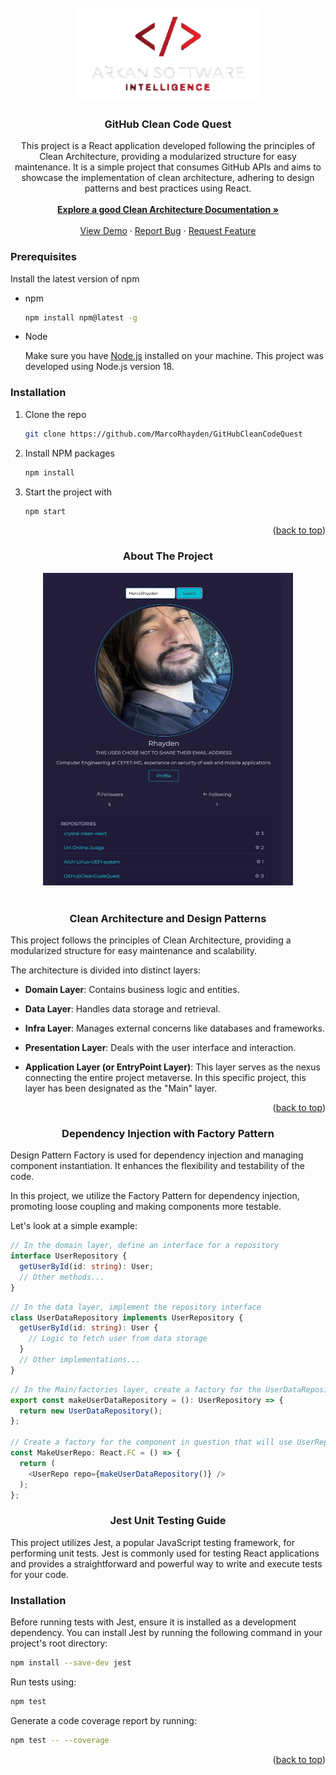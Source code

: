 <a name="readme-top" />

<br />
<div align="center">
  <a href="https://github.com/othneildrew/Best-README-Template">
    <img src="images/logo.png" alt="Logo" width="300" height="150">
  </a>

  <h3 align="center">GitHub Clean Code Quest</h3>

  <p align="center">
    This project is a React application developed following the principles of Clean Architecture, providing a modularized structure for easy maintenance. It is a simple project that consumes GitHub APIs and aims to showcase the implementation of clean architecture, adhering to design patterns and best practices using React.
    <br /><br />
    <a href="https://github.com/mehdihadeli/awesome-software-architecture/blob/main/docs/clean-architecture.md"><strong>Explore a good Clean Architecture Documentation »</strong></a>
    <br />
    <br />
    <a href="https://github-cleancode-quest.netlify.app/">View Demo</a>
    ·
    <a href="https://github.com/MarcoRhayden/GitHubCleanCodeQuest/issues">Report Bug</a>
    ·
    <a href="https://github.com/MarcoRhayden/GitHubCleanCodeQuest/issues">Request Feature</a>
  </p>
</div>

### Prerequisites

Install the latest version of npm

- npm
  ```sh
  npm install npm@latest -g
  ```
- Node

  Make sure you have [Node.js](https://nodejs.org/) installed on your machine. This project was developed using Node.js version 18.

### Installation

1. Clone the repo
   ```sh
   git clone https://github.com/MarcoRhayden/GitHubCleanCodeQuest
   ```
2. Install NPM packages
   ```sh
   npm install
   ```
3. Start the project with
   ```sh
   npm start
   ```
   <div>
   <p align="right">(<a href="#readme-top">back to top</a>)</p>

<h3 align="center">About The Project</h3>

<div align="center">
  <a href="https://github.com/othneildrew/Best-README-Template">
    <img src="images/screenshot.jpeg" alt="Logo" width="400" height="500">
  </a>
</div>
  
</br>

<h3 align="center">Clean Architecture and Design Patterns</h3>

<div align="left">
  <p>This project follows the principles of Clean Architecture, providing a modularized structure for easy maintenance and scalability.</p>
  <p>The architecture is divided into distinct layers:</p>
  
  - **Domain Layer**: Contains business logic and entities.
  - **Data Layer**: Handles data storage and retrieval.
  - **Infra Layer**: Manages external concerns like databases and frameworks.
  - **Presentation Layer**: Deals with the user interface and interaction.

- **Application Layer (or EntryPoint Layer)**: This layer serves as the nexus connecting the entire project metaverse. In this specific project, this layer has been designated as the "Main" layer.
  <br/>

</div>

<p align="right">(<a href="#readme-top">back to top</a>)</p>

<h3 align="center">Dependency Injection with Factory Pattern</h3>

  <p>Design Pattern Factory is used for dependency injection and managing component instantiation. It enhances the flexibility and testability of the code.</p>

<div align="left">
  <p>In this project, we utilize the Factory Pattern for dependency injection, promoting loose coupling and making components more testable.</p>
  
  <p>Let's look at a simple example:</p>
</div>

</div>
  
```typescript
// In the domain layer, define an interface for a repository
interface UserRepository {
  getUserById(id: string): User;
  // Other methods...
}
```

```typescript
// In the data layer, implement the repository interface
class UserDataRepository implements UserRepository {
  getUserById(id: string): User {
    // Logic to fetch user from data storage
  }
  // Other implementations...
}
```

```typescript
// In the Main/factories layer, create a factory for the UserDataRepository
export const makeUserDataRepository = (): UserRepository => {
  return new UserDataRepository();
};

// Create a factory for the component in question that will use UserRepository as a dependency.
const MakeUserRepo: React.FC = () => {
  return (
    <UserRepo repo={makeUserDataRepository()} />
  );
};
```

<div>
<h3 align="center">Jest Unit Testing Guide</h3>
</div>

<div align="left">
  <p>This project utilizes Jest, a popular JavaScript testing framework, for performing unit tests. Jest is commonly used for testing React applications and provides a straightforward and powerful way to write and execute tests for your code.</p>

  <h3>Installation</h3>

Before running tests with Jest, ensure it is installed as a development dependency. You can install Jest by running the following command in your project's root directory:

```bash
npm install --save-dev jest
```

Run tests using:

```bash
npm test
```

Generate a code coverage report by running:

```bash
npm test -- --coverage
```

<p align="right">(<a href="#readme-top">back to top</a>)</p>
